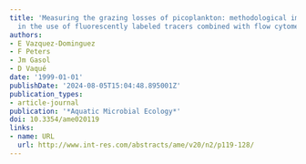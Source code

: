 ```yaml
---
title: 'Measuring the grazing losses of picoplankton: methodological improvements
  in the use of fluorescently labeled tracers combined with flow cytometry'
authors:
- E Vazquez-Dominguez
- F Peters
- Jm Gasol
- D Vaqué
date: '1999-01-01'
publishDate: '2024-08-05T15:04:48.895001Z'
publication_types:
- article-journal
publication: '*Aquatic Microbial Ecology*'
doi: 10.3354/ame020119
links:
- name: URL
  url: http://www.int-res.com/abstracts/ame/v20/n2/p119-128/
---
```

